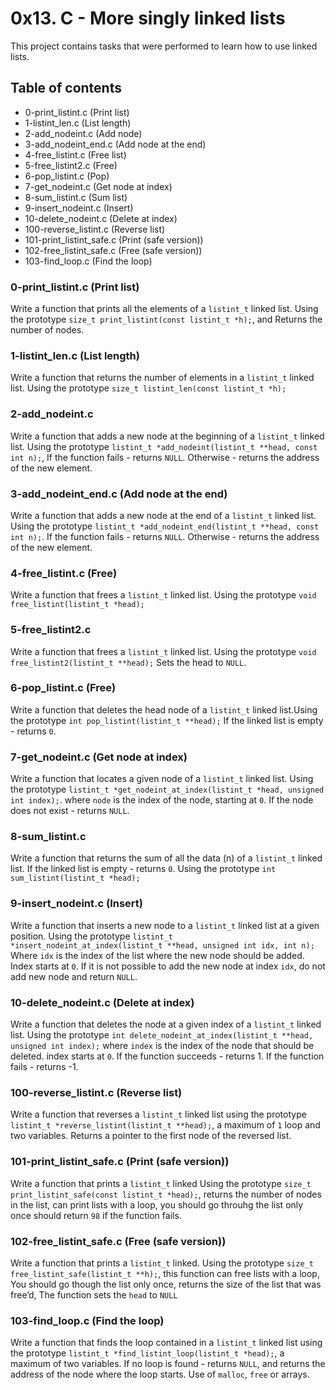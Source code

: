 # 0x13. C - More singly linked lists
This project contains tasks that were performed to learn how to use linked lists.

## Table of contents
* 0-print_listint.c (Print list)
* 1-listint_len.c (List length)
* 2-add_nodeint.c (Add node)
* 3-add_nodeint_end.c (Add node at the end)
* 4-free_listint.c (Free list)
* 5-free_listint2.c (Free)
* 6-pop_listint.c (Pop)
* 7-get_nodeint.c (Get node at index)
* 8-sum_listint.c (Sum list)
* 9-insert_nodeint.c (Insert)
* 10-delete_nodeint.c (Delete at index)
* 100-reverse_listint.c (Reverse list)
* 101-print_listint_safe.c (Print (safe version))
* 102-free_listint_safe.c (Free (safe version))
* 103-find_loop.c (Find the loop)

### 0-print_listint.c (Print list)
Write a function that prints all the elements of a `listint_t` linked list. Using the prototype `size_t print_listint(const listint_t *h);`, and Returns the number of nodes. 

### 1-listint_len.c (List length) 
Write a function that returns the number of elements in a `listint_t` linked list. Using the prototype `size_t listint_len(const listint_t *h);`

### 2-add_nodeint.c
Write a function that adds a new node at the beginning of a `listint_t` linked list. Using the prototype `listint_t *add_nodeint(listint_t **head, const int n);`, If the function fails - returns `NULL`. Otherwise - returns the address of the new element.

### 3-add_nodeint_end.c (Add node at the end)
Write a function that adds a new node at the end of a `listint_t` linked list. Using the prototype `listint_t *add_nodeint_end(listint_t **head, const int n);`.
If the function fails - returns `NULL`. Otherwise - returns the address of the new element.

### 4-free_listint.c (Free)  
Write a function that frees a `listint_t` linked list. Using the prototype `void free_listint(listint_t *head);`

### 5-free_listint2.c 
Write a function that frees a `listint_t` linked list. Using the prototype `void free_listint2(listint_t **head);` Sets the head to `NULL`.

### 6-pop_listint.c (Free)
Write a function that deletes the head node of a `listint_t` linked list.Using the prototype `int pop_listint(listint_t **head);` 
If the linked list is empty - returns `0`.

### 7-get_nodeint.c (Get node at index) 
Write a function that locates a given node of a `listint_t` linked list. Using the prototype `listint_t *get_nodeint_at_index(listint_t *head, unsigned int index);`. where `node` is the index of the node, starting at `0`. If the node does not exist - returns `NULL`.

### 8-sum_listint.c 
Write a function that returns the sum of all the data (n) of a `listint_t` linked list. If the linked list is empty - returns `0`. Using the prototype `int sum_listint(listint_t *head);`

### 9-insert_nodeint.c (Insert)
Write a function that inserts a new node to a `listint_t` linked list at a given position. Using the prototype `listint_t *insert_nodeint_at_index(listint_t **head, unsigned int idx, int n);`
Where `idx`  is the index of the list where the new node should be added. Index starts at `0`.
If it is not possible to add the new node at index `idx`, do not add new node and return `NULL`.

### 10-delete_nodeint.c (Delete at index)
Write a function that deletes the node at a given index of a `listint_t` linked list. Using the prototype `int delete_nodeint_at_index(listint_t **head, unsigned int index);` where `index` is the index of the node that should be deleted. index starts at `0`. If the function succeeds - returns 1. If the function fails - returns -1.

### 100-reverse_listint.c (Reverse list)
Write a function that reverses a `listint_t` linked list using the prototype `listint_t *reverse_listint(listint_t **head);`, a maximum of `1` loop and two variables. Returns a pointer to the first node of the reversed list.

### 101-print_listint_safe.c (Print (safe version))
Write a function that prints a `listint_t` linked Using the prototype `size_t print_listint_safe(const listint_t *head);`, returns the number of nodes in the list, can print lists with a loop, you should go throuhg the list only once should return `98` if the function fails.

### 102-free_listint_safe.c (Free (safe version))
Write a function that prints a `listint_t` linked. Using the prototype `size_t free_listint_safe(listint_t **h);`, this function can free lists with a loop, You should go though the list only once, returns the size of the list that was free’d, The function sets the `head` to `NULL`

### 103-find_loop.c (Find the loop)
Write a function that finds the loop contained in a `listint_t` linked list using the prototype `listint_t *find_listint_loop(listint_t *head);`, a maximum of two variables. If no loop is found - returns `NULL`, and returns the address of the node where the loop starts. Use of `malloc`, `free` or arrays.
